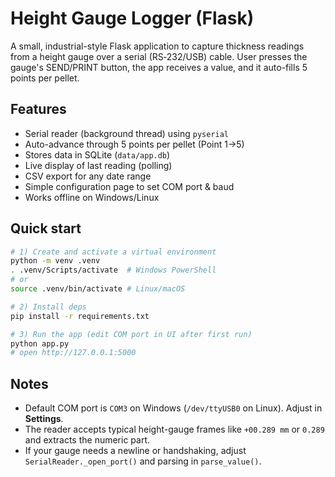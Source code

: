 # Height Gauge Logger (Flask)

A small, industrial-style Flask application to capture thickness readings from a height gauge over a serial (RS‑232/USB) cable. 
User presses the gauge's SEND/PRINT button, the app receives a value, and it auto-fills 5 points per pellet.

## Features
- Serial reader (background thread) using `pyserial`
- Auto-advance through 5 points per pellet (Point 1→5)
- Stores data in SQLite (`data/app.db`)
- Live display of last reading (polling)
- CSV export for any date range
- Simple configuration page to set COM port & baud
- Works offline on Windows/Linux

## Quick start

```bash
# 1) Create and activate a virtual environment
python -m venv .venv
. .venv/Scripts/activate  # Windows PowerShell
# or
source .venv/bin/activate # Linux/macOS

# 2) Install deps
pip install -r requirements.txt

# 3) Run the app (edit COM port in UI after first run)
python app.py
# open http://127.0.0.1:5000
```

## Notes
- Default COM port is `COM3` on Windows (`/dev/ttyUSB0` on Linux). Adjust in **Settings**.
- The reader accepts typical height-gauge frames like `+00.289 mm` or `0.289` and extracts the numeric part.
- If your gauge needs a newline or handshaking, adjust `SerialReader._open_port()` and parsing in `parse_value()`.
